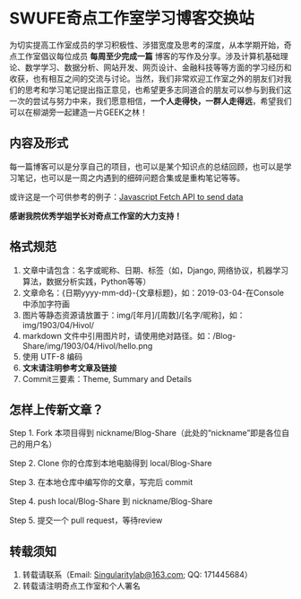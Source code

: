 # SWUFE奇点工作室学习博客交换站

为切实提高工作室成员的学习积极性、涉猎宽度及思考的深度，从本学期开始，奇点工作室倡议每位成员 **每周至少完成一篇** 博客的写作及分享。涉及计算机基础理论、数学学习、数据分析、网站开发、网页设计、金融科技等等方面的学习经历和收获，也有相互之间的交流与讨论。当然，我们非常欢迎工作室之外的朋友们对我们的思考和学习笔记提出指正意见，也希望更多志同道合的朋友可以参与到我们这一次的尝试与努力中来，我们愿意相信，**一个人走得快，一群人走得远**，希望我们可以在柳湖旁一起建造一片GEEK之林！

## 内容及形式

每一篇博客可以是分享自己的项目，也可以是某个知识点的总结回顾，也可以是学习笔记，也可以是一周之内遇到的细碎问题合集或是重构笔记等等。

或许这是一个可供参考的例子：[Javascript Fetch API to send data](https://medium.com/@whole9681/8c2b1dedaba)

**感谢我院优秀学姐学长对奇点工作室的大力支持！**

## 格式规范

1. 文章中请包含：名字或昵称、日期、标签（如，Django, 网络协议，机器学习算法，数据分析实践，Python等等）
2. 文章命名：{日期yyyy-mm-dd}-{文章标题}，如：2019-03-04-在Console中添加字符画
3. 图片等静态资源请放置于：img/[年月]/[周数]/[名字/昵称]，如：img/1903/04/Hivol/
4. markdown 文件中引用图片时，请使用绝对路径。如：/Blog-Share/img/1903/04/Hivol/hello.png
5. 使用 UTF-8 编码
6. **文末请注明参考文章及链接**
7. Commit三要素：Theme, Summary and Details

## 怎样上传新文章？

Step 1. Fork 本项目得到 nickname/Blog-Share（此处的“nickname”即是各位自己的用户名）

Step 2. Clone 你的仓库到本地电脑得到 local/Blog-Share

Step 3. 在本地仓库中编写你的文章，写完后 commit

Step 4. push local/Blog-Share 到 nickname/Blog-Share

Step 5. 提交一个 pull request，等待review

## 转载须知

1. 转载请联系（Email: Singularitylab@163.com; QQ: 171445684）
2. 转载请注明奇点工作室和个人署名
